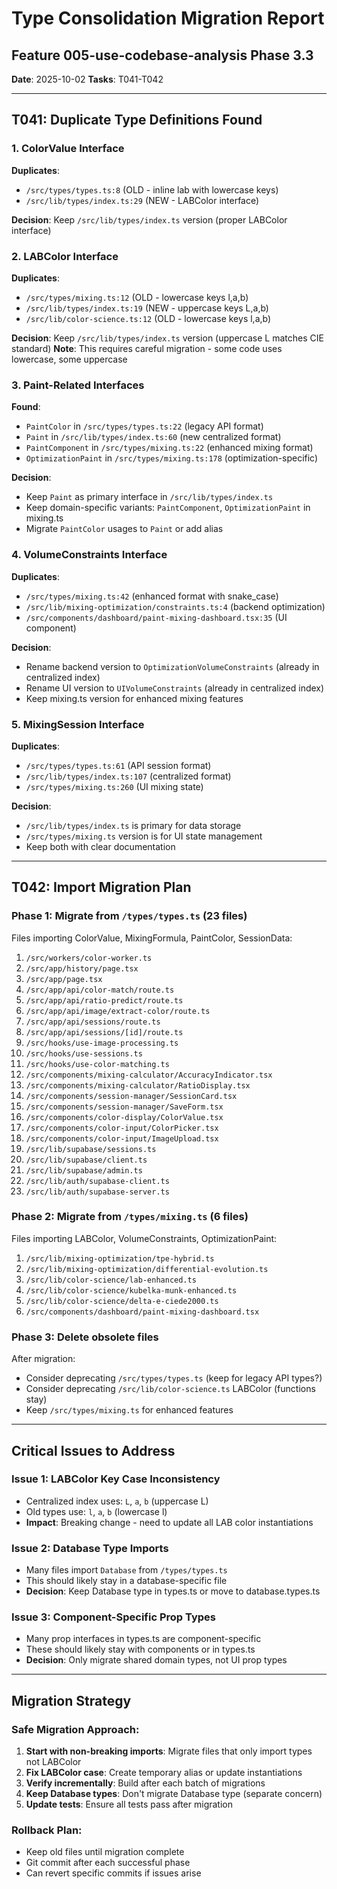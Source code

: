 # Type Consolidation Migration Report
## Feature 005-use-codebase-analysis Phase 3.3
**Date**: 2025-10-02
**Tasks**: T041-T042

---

## T041: Duplicate Type Definitions Found

### 1. ColorValue Interface
**Duplicates**:
- `/src/types/types.ts:8` (OLD - inline lab with lowercase keys)
- `/src/lib/types/index.ts:29` (NEW - LABColor interface)

**Decision**: Keep `/src/lib/types/index.ts` version (proper LABColor interface)

### 2. LABColor Interface
**Duplicates**:
- `/src/types/mixing.ts:12` (OLD - lowercase keys l,a,b)
- `/src/lib/types/index.ts:19` (NEW - uppercase keys L,a,b)
- `/src/lib/color-science.ts:12` (OLD - lowercase keys l,a,b)

**Decision**: Keep `/src/lib/types/index.ts` version (uppercase L matches CIE standard)
**Note**: This requires careful migration - some code uses lowercase, some uppercase

### 3. Paint-Related Interfaces
**Found**:
- `PaintColor` in `/src/types/types.ts:22` (legacy API format)
- `Paint` in `/src/lib/types/index.ts:60` (new centralized format)
- `PaintComponent` in `/src/types/mixing.ts:22` (enhanced mixing format)
- `OptimizationPaint` in `/src/types/mixing.ts:178` (optimization-specific)

**Decision**:
- Keep `Paint` as primary interface in `/src/lib/types/index.ts`
- Keep domain-specific variants: `PaintComponent`, `OptimizationPaint` in mixing.ts
- Migrate `PaintColor` usages to `Paint` or add alias

### 4. VolumeConstraints Interface
**Duplicates**:
- `/src/types/mixing.ts:42` (enhanced format with snake_case)
- `/src/lib/mixing-optimization/constraints.ts:4` (backend optimization)
- `/src/components/dashboard/paint-mixing-dashboard.tsx:35` (UI component)

**Decision**:
- Rename backend version to `OptimizationVolumeConstraints` (already in centralized index)
- Rename UI version to `UIVolumeConstraints` (already in centralized index)
- Keep mixing.ts version for enhanced mixing features

### 5. MixingSession Interface
**Duplicates**:
- `/src/types/types.ts:61` (API session format)
- `/src/lib/types/index.ts:107` (centralized format)
- `/src/types/mixing.ts:260` (UI mixing state)

**Decision**:
- `/src/lib/types/index.ts` is primary for data storage
- `/src/types/mixing.ts` version is for UI state management
- Keep both with clear documentation

---

## T042: Import Migration Plan

### Phase 1: Migrate from `/types/types.ts` (23 files)
Files importing ColorValue, MixingFormula, PaintColor, SessionData:
1. `/src/workers/color-worker.ts`
2. `/src/app/history/page.tsx`
3. `/src/app/page.tsx`
4. `/src/app/api/color-match/route.ts`
5. `/src/app/api/ratio-predict/route.ts`
6. `/src/app/api/image/extract-color/route.ts`
7. `/src/app/api/sessions/route.ts`
8. `/src/app/api/sessions/[id]/route.ts`
9. `/src/hooks/use-image-processing.ts`
10. `/src/hooks/use-sessions.ts`
11. `/src/hooks/use-color-matching.ts`
12. `/src/components/mixing-calculator/AccuracyIndicator.tsx`
13. `/src/components/mixing-calculator/RatioDisplay.tsx`
14. `/src/components/session-manager/SessionCard.tsx`
15. `/src/components/session-manager/SaveForm.tsx`
16. `/src/components/color-display/ColorValue.tsx`
17. `/src/components/color-input/ColorPicker.tsx`
18. `/src/components/color-input/ImageUpload.tsx`
19. `/src/lib/supabase/sessions.ts`
20. `/src/lib/supabase/client.ts`
21. `/src/lib/supabase/admin.ts`
22. `/src/lib/auth/supabase-client.ts`
23. `/src/lib/auth/supabase-server.ts`

### Phase 2: Migrate from `/types/mixing.ts` (6 files)
Files importing LABColor, VolumeConstraints, OptimizationPaint:
1. `/src/lib/mixing-optimization/tpe-hybrid.ts`
2. `/src/lib/mixing-optimization/differential-evolution.ts`
3. `/src/lib/color-science/lab-enhanced.ts`
4. `/src/lib/color-science/kubelka-munk-enhanced.ts`
5. `/src/lib/color-science/delta-e-ciede2000.ts`
6. `/src/components/dashboard/paint-mixing-dashboard.tsx`

### Phase 3: Delete obsolete files
After migration:
- Consider deprecating `/src/types/types.ts` (keep for legacy API types?)
- Consider deprecating `/src/lib/color-science.ts` LABColor (functions stay)
- Keep `/src/types/mixing.ts` for enhanced features

---

## Critical Issues to Address

### Issue 1: LABColor Key Case Inconsistency
- Centralized index uses: `L`, `a`, `b` (uppercase L)
- Old types use: `l`, `a`, `b` (lowercase l)
- **Impact**: Breaking change - need to update all LAB color instantiations

### Issue 2: Database Type Imports
- Many files import `Database` from `/types/types.ts`
- This should likely stay in a database-specific file
- **Decision**: Keep Database type in types.ts or move to database.types.ts

### Issue 3: Component-Specific Prop Types
- Many prop interfaces in types.ts are component-specific
- These should likely stay with components or in types.ts
- **Decision**: Only migrate shared domain types, not UI prop types

---

## Migration Strategy

### Safe Migration Approach:
1. **Start with non-breaking imports**: Migrate files that only import types not LABColor
2. **Fix LABColor case**: Create temporary alias or update instantiations
3. **Verify incrementally**: Build after each batch of migrations
4. **Keep Database types**: Don't migrate Database type (separate concern)
5. **Update tests**: Ensure all tests pass after migration

### Rollback Plan:
- Keep old files until migration complete
- Git commit after each successful phase
- Can revert specific commits if issues arise
